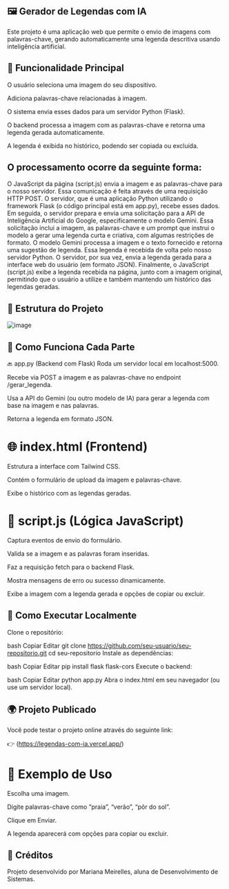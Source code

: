 ## 🖼️ Gerador de Legendas com IA
Este projeto é uma aplicação web que permite o envio de imagens com palavras-chave, gerando automaticamente uma legenda descritiva usando inteligência artificial.


## 🧠 Funcionalidade Principal
O usuário seleciona uma imagem do seu dispositivo.

Adiciona palavras-chave relacionadas à imagem.

O sistema envia esses dados para um servidor Python (Flask).

O backend processa a imagem com as palavras-chave e retorna uma legenda gerada automaticamente.

A legenda é exibida no histórico, podendo ser copiada ou excluída.


## O processamento ocorre da seguinte forma:
O JavaScript da página (script.js) envia a imagem e as palavras-chave para o nosso servidor. Essa comunicação é feita através de uma requisição HTTP POST.
O servidor, que é uma aplicação Python utilizando o framework Flask (o código principal está em app.py), recebe esses dados.
Em seguida, o servidor prepara e envia uma solicitação para a API de Inteligência Artificial do Google, especificamente o modelo Gemini. Essa solicitação inclui a imagem, as palavras-chave e um prompt que instrui o modelo a gerar uma legenda curta e criativa, com algumas restrições de formato.
O modelo Gemini processa a imagem e o texto fornecido e retorna uma sugestão de legenda.
Essa legenda é recebida de volta pelo nosso servidor Python.
O servidor, por sua vez, envia a legenda gerada para a interface web do usuário (em formato JSON).
Finalmente, o JavaScript (script.js) exibe a legenda recebida na página, junto com a imagem original, permitindo que o usuário a utilize e também mantendo um histórico das legendas geradas.
## 📂 Estrutura do Projeto
![image](https://github.com/user-attachments/assets/784228c5-461c-491f-b428-d83f031f690e)

## 🧩 Como Funciona Cada Parte
🔙 app.py (Backend com Flask)
Roda um servidor local em localhost:5000.

Recebe via POST a imagem e as palavras-chave no endpoint /gerar_legenda.

Usa a API do Gemini (ou outro modelo de IA) para gerar a legenda com base na imagem e nas palavras.

Retorna a legenda em formato JSON.

# 🌐 index.html (Frontend)
Estrutura a interface com Tailwind CSS.

Contém o formulário de upload da imagem e palavras-chave.

Exibe o histórico com as legendas geradas.

# 📜 script.js (Lógica JavaScript)
Captura eventos de envio do formulário.

Valida se a imagem e as palavras foram inseridas.

Faz a requisição fetch para o backend Flask.

Mostra mensagens de erro ou sucesso dinamicamente.

Exibe a imagem com a legenda gerada e opções de copiar ou excluir.

## 🚀 Como Executar Localmente
Clone o repositório:

bash
Copiar
Editar
git clone https://github.com/seu-usuario/seu-repositorio.git
cd seu-repositorio
Instale as dependências:

bash
Copiar
Editar
pip install flask flask-cors
Execute o backend:

bash
Copiar
Editar
python app.py
Abra o index.html em seu navegador (ou use um servidor local).

## 🌍 Projeto Publicado
Você pode testar o projeto online através do seguinte link:

👉 (https://legendas-com-ia.vercel.app/)

# 📸 Exemplo de Uso
Escolha uma imagem.

Digite palavras-chave como “praia”, “verão”, “pôr do sol”.

Clique em Enviar.

A legenda aparecerá com opções para copiar ou excluir.

## 💬 Créditos
Projeto desenvolvido por Mariana Meirelles, aluna de Desenvolvimento de Sistemas.
